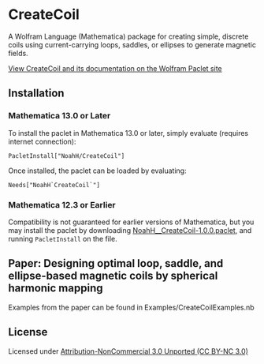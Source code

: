 # CreateCoil

A Wolfram Language (Mathematica) package for creating simple, discrete coils using current-carrying loops, saddles, or ellipses to generate magnetic fields.

[View CreateCoil and its documentation on the Wolfram Paclet site](https://resources.wolframcloud.com/PacletRepository/resources/NoahH/CreateCoil/)

## Installation

### Mathematica 13.0 or Later

To install the paclet in Mathematica 13.0 or later, simply evaluate (requires internet connection):
```
PacletInstall["NoahH/CreateCoil"]
```
Once installed, the paclet can be loaded by evaluating:
```
Needs["NoahH`CreateCoil`"]
```

### Mathematica 12.3 or Earlier

Compatibility is not guaranteed for earlier versions of Mathematica, but you may install the paclet by downloading [NoahH__CreateCoil-1.0.0.paclet](NoahH__CreateCoil-1.0.0.paclet), and running `PacletInstall` on the file.

## Paper: Designing optimal loop, saddle, and ellipse-based magnetic coils by spherical harmonic mapping

Examples from the paper can be found in Examples/CreateCoilExamples.nb

## License

Licensed under [Attribution-NonCommercial 3.0 Unported (CC BY-NC 3.0)](https://creativecommons.org/licenses/by-nc/3.0/)
